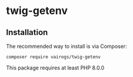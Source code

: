 # twig-getenv

Installation
------------

The recommended way to install is via Composer:

```
composer require vairogs/twig-getenv
```

This package requires at least PHP 8.0.0
